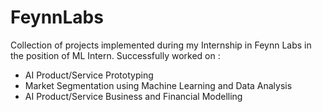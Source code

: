 # FeynnLabs
Collection of projects implemented during my Internship in Feynn Labs in the position of ML Intern. 
Successfully worked on :<br/>
<ul>
<li>AI Product/Service Prototyping</li>
<li>Market Segmentation using Machine Learning and Data Analysis</li>
<li>AI Product/Service Business and Financial Modelling</li>
